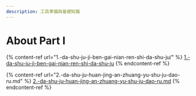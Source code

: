 ```yaml
---
description: 工具準備與基礎知識
---
```


# About Part I



{% content-ref url="1.-da-shu-ju-ji-ben-gai-nian-ren-shi-da-shu-ju/" %}
[1.-da-shu-ju-ji-ben-gai-nian-ren-shi-da-shu-ju](1.-da-shu-ju-ji-ben-gai-nian-ren-shi-da-shu-ju/)
{% endcontent-ref %}

{% content-ref url="2.-da-shu-ju-huan-jing-an-zhuang-yu-shu-ju-dao-ru.md" %}
[2.-da-shu-ju-huan-jing-an-zhuang-yu-shu-ju-dao-ru.md](2.-da-shu-ju-huan-jing-an-zhuang-yu-shu-ju-dao-ru.md)
{% endcontent-ref %}
